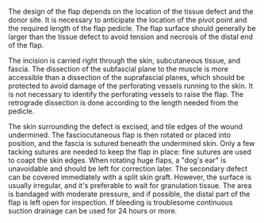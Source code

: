 The design of the flap depends on the location of the tissue defect and the donor site. It is necessary to anticipate the location of the pivot point and the required length of the flap pedicle. The flap surface should generally be larger than the tissue defect to avoid tension and necrosis of the distal end of the flap.

The incision is carried right through the skin, subcutaneous tissue, and fascia. The dissection of the subfascial plane to the muscle is more accessible than a dissection of the suprafascial planes, which should be protected to avoid damage of the perforating vessels running to the skin. It is not necessary to identify the perforating vessels to raise the flap. The retrograde dissection is done according to the length needed from the pedicle.

The skin surrounding the defect is excised, and tile edges of the wound undermined. The fasciocutaneous flap is then rotated or placed into position, and the fascia is sutured beneath the undermined skin. Only a few tacking sutures are needed to keep the flap in place: fine sutures are used to coapt the skin edges. When rotating huge flaps, a "dog's ear" is unavoidable and should be left for correction later. The secondary defect can be covered immediately with a split skin graft. However, the surface is usually irregular, and it's preferable to wait for granulation tissue. The area is bandaged with moderate pressure, and if possible, the distal part of the flap is left open for inspection. If bleeding is troublesome continuous suction drainage can be used for 24 hours or more.